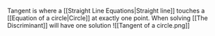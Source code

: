 Tangent is where a [[Straight Line Equations|Straight line]] touches a [[Equation of a circle|Circle]] at exactly one point. When solving [[The Discriminant]] will have one solution
![[Tangent of a circle.png]]